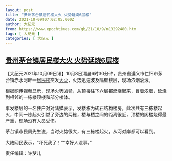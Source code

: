 ```yaml
---
layout: post
title: "贵州茅台镇居民楼大火 火势延烧6层楼"
date: 2021-10-09T07:02:05.000Z
author: 大纪元
from: https://www.epochtimes.com/gb/21/10/9/n13292480.htm
tags: [ 大纪元 ]
categories: [ 大纪元 ]
---
```

<!--1633762925000-->
[贵州茅台镇居民楼大火 火势延烧6层楼](https://www.epochtimes.com/gb/21/10/9/n13292480.htm)
------

<div>
<p>【大纪元2021年10月09日讯】10月8日清晨6时30分许，贵州省遵义市仁怀市茅台镇赤水河畔一<a href="https://www.epochtimes.com/gb/tag/%E5%B1%85%E6%B0%91%E6%A5%BC.html">居民楼</a>突发<a href="https://www.epochtimes.com/gb/tag/%E5%A4%A7%E7%81%AB.html">大火</a>，火势迅速波及隔壁楼层，现场浓烟滚滚。</p><p>根据网传视频显示，现场火势凶猛，从顶楼往下六层都燃烧起来，冒着浓烟，延烧到相邻的一栋楼顶楼和部分楼体。</p><p>事发楼层的一名住户对对陆媒表示，发楼栋为砖石结构楼房，此次共有三栋楼起火，中间一栋起火引燃了旁边的两栋，楼与楼之间的距离很近，顶楼的阁楼烧得最严重，现场没有人员受伤。</p><p>茅台镇市民周先生说，当时火势很大，有三栋楼起火，从河对岸都可以看到。</p><p>大陆网民表示，“吓死我了！”“幸好人没事。”</p><p>责任编辑：许梦儿</p>
</div>
